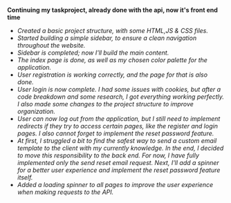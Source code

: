 **Continuing my taskproject, already done with the api, now it's front end time**

- *Created a basic project structure, with some HTML,JS & CSS files.*
- *Started building a simple sidebar, to ensure a clean navigation throughout the website.*
- *Sidebar is completed; now I'll build the main content.*
- *The index page is done, as well as my chosen color palette for the application.*
- *User registration is working correctly, and the page for that is also done.*
- *User login is now complete. I had some issues with cookies, but after a code breakdown and some research, I got everything working perfectly. I also made some changes to the project structure to improve organization.*
- *User can now log out from the application, but I still need to implement redirects if they try to access certain pages, like the register and login pages. I also cannot forget to implement the reset password feature.*
- *At first, I struggled a bit to find the safest way to send a custom email template to the client with my currently knowledge. In the end, I decided to move this responsibility to the back end. For now, I have fully implemented only the send reset email request. Next, I'll add a spinner for a better user experience and implement the reset password feature itself.*
- *Added a loading spinner to all pages to improve the user experience when making requests to the API.*